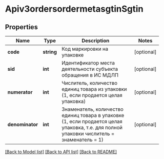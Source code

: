 # Apiv3ordersordermetasgtinSgtin

## Properties
Name | Type | Description | Notes
------------ | ------------- | ------------- | -------------
**code** | **string** | Код маркировки на упаковке | [optional] 
**sid** | **int** | Идентификатор места деятельности субъекта обращения в ИС МДЛП | [optional] 
**numerator** | **int** | Числитель, количество единиц товара из упаковки (1, если продается целая упаковка) | [optional] 
**denominator** | **int** | Знаменатель, количество единиц товара в упаковке (1, если продается целая упаковка, т.е. для полной упаковки числитель &#x3D; знаменатель &#x3D; 1) | [optional] 

[[Back to Model list]](../../README.md#documentation-for-models) [[Back to API list]](../../README.md#documentation-for-api-endpoints) [[Back to README]](../../README.md)

